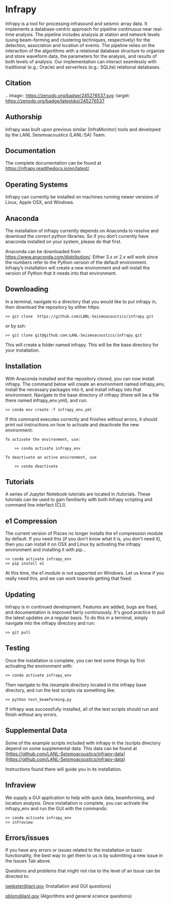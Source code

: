 # Infrapy

Infrapy is a tool for processing infrasound and seismic array data. It
implements a database-centric approach for pipeline continuous near real-time
analysis. The pipeline includes analysis at station and network levels (using
beam-forming and clustering techniques, respectively) for the detection,
association and location of events.  The pipeline relies on the interaction of
the algorithms with a relational database structure to organize and store
waveform data, the parameters for the analysis, and results of both levels of
analysis. Our implementation can interact seamlessly with traditional (e.g.:
Oracle) and serverless (e.g.: SQLite) relational databases.

## Citation

.. image:: https://zenodo.org/badge/245276537.svg
   :target: https://zenodo.org/badge/latestdoi/245276537


## Authorship
Infrapy was built upon previous similar (InfraMonitor) tools and
developed by the LANL Seismoacoustics (LANL-SA) Team.  

## Documentation
The complete documentation can be found at https://infrapy.readthedocs.io/en/latest/

## Operating Systems

Infrapy can currently be installed on machines running newer versions of Linux, Apple OSX, and Windows.

## Anaconda

The installation of infrapy currently depends on Anaconda to resolve and download the correct python libraries. So if you don’t currently have anaconda installed on your system, please do that first.

Anaconda can be downloaded from https://www.anaconda.com/distribution/. Either 3.x or 2.x will work since the numbers refer to the Python version of the default environment. Infrapy’s installation will create a new environment and will install the version of Python that it needs into that environment.

## Downloading

In a terminal, navigate to a directory that you would like to put infrapy in, then download the repository by either https:

    >> git clone  https://github.com/LANL-Seismoacoustics/infrapy.git
    
or by ssh:

    >> git clone git@github.com:LANL-Seismoacoustics/infrapy.git
    
This will create a folder named infrapy. This will be the base directory for your installation.

## Installation

With Anaconda installed and the repository cloned, you can now install infrapy. The command below will create an environment named infrapy_env, install the necessary packages into it, and install infrapy into that environment.  Navigate to the base directory of infrapy (there will be a file there named infrapy_env.yml), and run:

    >> conda env create -f infrapy_env.yml

If this command executes correctly and finishes without errors, it should print out instructions on 
how to activate and deactivate the new environment:

    To activate the environment, use:

        >> conda activate infrapy_env

    To deactivate an active environment, use

        >> conda deactivate
        
## Tutorials

A series of Jupyter Notebook tutorials are located in /tutorials.  These tutorials can be used to gain familiarity with both Infrapy scripting and command line interfact (CLI).
        
## e1 Compression

The current version of Pisces no longer installs the e1 compression module by default.  If you need this (if you don't know what it is, you don't need it), then you can install it on OSX and Linux by activating the infrapy environment and installing it with pip...

    >> conda activate infrapy_env
    >> pip install e1
    
At this time, the e1 module is not supported on Windows.  Let us know if you really need this, and we can work towards getting that fixed.
        
## Updating

Infrapy is in continued development.  Features are added, bugs are fixed, and documentation is improved fairly continuously. It's good practice to pull the latest updates on a regular basis.  To do this in a terminal, simply navigate into the infrapy directory and run:

    >> git pull
 
## Testing

Once the installation is complete, you can test some things by first activating the environment with:

    >> conda activate infrapy_env

Then navigate to the /example directory located in the infrapy base directory, and run the test scripts via something like:

    >> python test_beamforming.py

If infrapy was successfully installed, all of the test scripts should run and finish without any errors.

## Supplemental Data

Some of the example scripts included with infrapy in the /scripts directory depend on some supplemental data.  This data can be found at [https://github.com/LANL-Seismoacoustics/infrapy-data](https://github.com/LANL-Seismoacoustics/infrapy-data)

Instructions found there will guide you in its installation.

## Infraview

We supply a GUI application to help with quick data, beamforming, and location analysis. Once installation is complete, you can activate the infrapy_env and run the GUI with the commands:
    
    >> conda activate infrapy_env
    >> infraview

## Errors/issues

If you have any errors or issues related to the installation or basic functionality, the best way to get them to us is by submitting a new issue in the Issues Tab above. 

Questions and problems that might not rise to the level of an Issue can be directed to:
  
jwebster@lanl.gov (Installation and GUI questions)

pblom@lanl.gov (Algorithms and general science questions)
